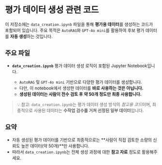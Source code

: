# 평가 데이터 생성 관련 코드

이 저장소에는 `data_creation.ipynb` 파일을 통해 **평가용 데이터**를 생성하는 코드가 포함되어 있습니다.
주요 목적은 `AutoRAG`와 `GPT-4o mini`를 활용하여 후보 평가 데이터를 **자동 생성**하는 것입니다.

## 주요 파일

* **`data_creation.ipynb`**
  평가 데이터 생성 로직이 포함된 Jupyter Notebook입니다.

  * `AutoRAG` 및 `GPT-4o mini` 기반으로 다양한 평가 데이터를 생성합니다.
  * 다만, 이 notebook에서 생성한 데이터를 **바로 사용하는 것은 아닙니다.**
  * **생성된 데이터는 사람이 전수 검토 후 약 50개 정도만 최종 사용합니다.**

> 💡 참고: `data_creation.ipynb`는 평가 데이터 생성 방식의 *참고용 코드*이며,
> 최종적으로 사용된 데이터는 **수작업 검수를 거쳐 선정된 일부 데이터**입니다.

## 요약

* 자동 생성된 평가 데이터를 기반으로 최종적으로는 **사람이 직접 검토한 소량의 신뢰도 높은 데이터(약 50개)**만 사용합니다.
* 따라서 `data_creation.ipynb`는 전체 생성 과정에 대한 **참고 자료** 정도로 활용해주세요.
